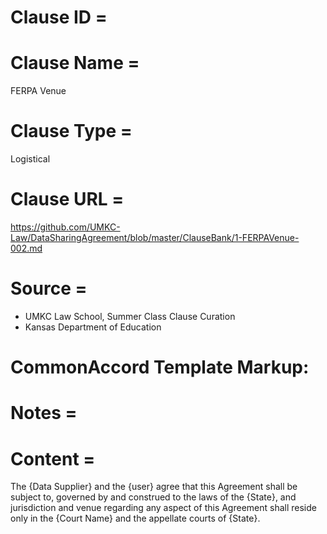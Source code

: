 # Clause ID = 


# Clause Name = 
FERPA Venue


# Clause Type =
Logistical

# Clause URL = 
https://github.com/UMKC-Law/DataSharingAgreement/blob/master/ClauseBank/1-FERPAVenue-002.md
# Source = 
* UMKC Law School, Summer Class Clause Curation
* Kansas Department of Education 

# CommonAccord Template Markup:   

# Notes = 

# Content = 
The {Data Supplier} and the {user} agree that this Agreement shall be subject to, governed by and construed to the laws of the {State}, and jurisdiction and venue regarding any aspect of this Agreement shall reside only in the {Court Name} and the appellate courts of {State}.
